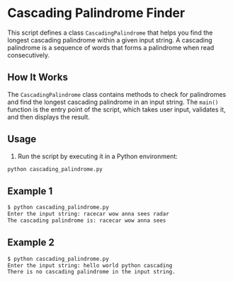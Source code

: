 # Cascading Palindrome Finder

This script defines a class `CascadingPalindrome` that helps you find the longest cascading palindrome within a given input string. A cascading palindrome is a sequence of words that forms a palindrome when read consecutively.

## How It Works

The `CascadingPalindrome` class contains methods to check for palindromes and find the longest cascading palindrome in an input string. The `main()` function is the entry point of the script, which takes user input, validates it, and then displays the result.

## Usage

1. Run the script by executing it in a Python environment:

```sh
python cascading_palindrome.py
```

## Example 1

```sh
$ python cascading_palindrome.py
Enter the input string: racecar wow anna sees radar
The cascading palindrome is: racecar wow anna sees

```

## Example 2

```sh
$ python cascading_palindrome.py
Enter the input string: hello world python cascading
There is no cascading palindrome in the input string.
```
